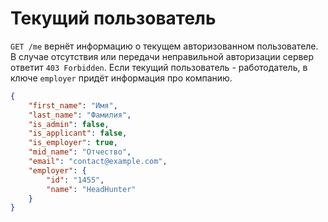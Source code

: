 Текущий пользователь
============

`GET /me` вернёт информацию о текущем авторизованном пользователе. В случае отсутствия или передачи неправильной авторизации сервер ответит `403 Forbidden`. Если текущий пользователь - работодатель, в ключе `employer` придёт информация про компанию.

```json
{
    "first_name": "Имя",
    "last_name": "Фамилия",
    "is_admin": false,
    "is_applicant": false,
    "is_employer": true,
    "mid_name": "Отчество",
    "email": "contact@example.com",
    "employer": {
        "id": "1455",
        "name": "HeadHunter"
    }
}
```